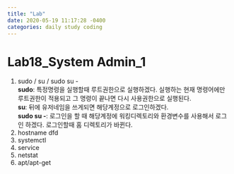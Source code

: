 ```yaml
---
title: "Lab"
date: 2020-05-19 11:17:28 -0400
categories: daily study coding
---
```

# Lab18_System Admin_1
1. sudo / su / sudo su -<br>
**sudo**: 특정명령을 실행할때 루트권한으로 실행하겠다. 실행하는 현재 명령어에만 루트권한이 적용되고 그 명령이 끝나면 다시 사용권한으로 실행된다.<br>
**su**: 뒤에 유저네임을 쓰게되면 해당계정으로 로그인하겠다.<br>
**sudo su -**: 로그인을 할 때 해당계정에 워킹디렉토리와 환경변수를 사용해서 로그인 하겠다. 로그인할때 홈 디렉토리가 바뀐다.
2. hostname
dfd
3. systemctl
4. service
5. netstat
6. apt/apt-get
